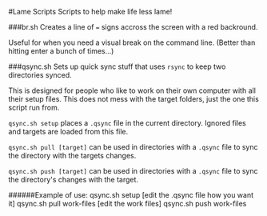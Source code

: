 #Lame Scripts
Scripts to help make life less lame!

###br.sh
Creates a line of `=` signs accross the screen with a red backround.
  
Useful for when you need a visual break on the command line.
(Better than hitting enter a bunch of times...)

###qsync.sh
Sets up quick sync stuff that uses `rsync` to keep two directories synced.

This is designed for people who like to work on their own computer with all their setup files. This does not mess with the target folders, just the one this script run from.

`qsync.sh setup` places a `.qsync` file in the current directory. Ignored files and targets are loaded from this file.

`qsync.sh pull [target]` can be used in directories with a `.qsync` file to sync the directory with the targets changes.

`qsync.sh push [target]` can be used in directories with a `.qsync` file to sync the directory's changes with the target.

######Example of use:
    qsync.sh setup
    [edit the .qsync file how you want it]
    qsync.sh pull work-files
    [edit the work files]
    qsync.sh push work-files

